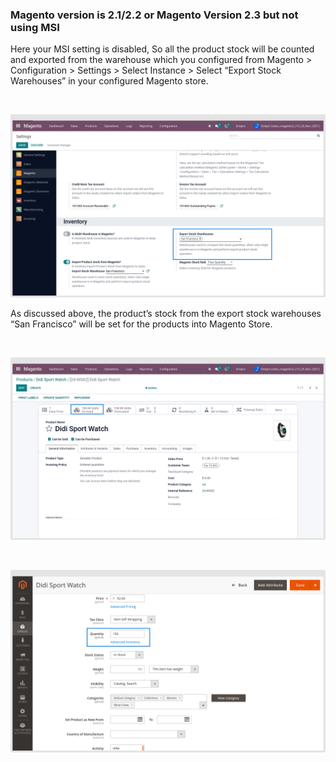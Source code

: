 
### Magento version is 2.1/2.2 or Magento Version 2.3 but not using MSI



Here your MSI setting is disabled, So all the product stock will be counted and exported from the warehouse which you configured from Magento > Configuration > Settings > Select Instance > Select “Export Stock Warehouses” in your configured Magento store.


 


![](./images/4-16-2-1.png)


As discussed above, the product’s stock from the export stock warehouses “San Francisco” will be set for the products into Magento Store.


 


![](./images/4-16-2-2.png)


 


![](./images/4-16-2-3.png)


 



